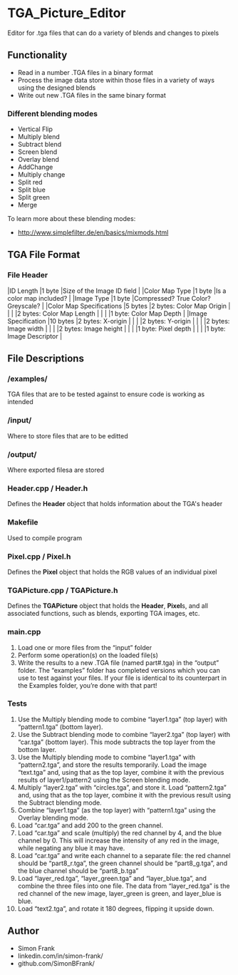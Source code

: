 # TGA_Picture_Editor

Editor for .tga files that can do a variety of blends and changes to pixels

## Functionality

* Read in a number .TGA files in a binary format
* Process the image data store within those files in a variety of ways using the designed blends
* Write out new .TGA files in the same binary format

### Different blending modes

* Vertical Flip
* Multiply blend
* Subtract blend
* Screen blend
* Overlay blend
* AddChange
* Multiply change
* Split red
* Split blue
* Split green
* Merge

To learn more about these blending modes:
* http://www.simplefilter.de/en/basics/mixmods.html

## TGA File Format

### File Header

|ID Length                   |1 byte          |Size of the Image ID field         |
|Color Map Type              |1 byte          |Is a color map included?           |
|Image Type                  |1 byte          |Compressed? True Color? Greyscale? |
|Color Map Specifications    |5 bytes         |2 bytes: Color Map Origin          |
|                            |                |2 bytes: Color Map Length          |
|                            |                |1 byte: Color Map Depth            |
|Image Specification         |10 bytes        |2 bytes: X-origin                  |
|                            |                |2 bytes: Y-origin                  |
|                            |                |2 bytes: Image width               |
|                            |                |2 bytes: Image height              |
|                            |                |1 byte: Pixel depth                |
|                            |                |1 byte: Image Descriptor           |


## File Descriptions

### /examples/

TGA files that are to be tested against to ensure code is working as intended

### /input/

Where to store files that are to be editted

### /output/

Where exported filesa are stored

### Header.cpp / Header.h

Defines the **Header** object that holds information about the TGA's header

### Makefile

Used to compile program

### Pixel.cpp / Pixel.h

Defines the **Pixel** object that holds the RGB values of an individual pixel

### TGAPicture.cpp / TGAPicture.h

Defines the **TGAPicture** object that holds the **Header**, **Pixel**s, and all associated functions, such as blends, exporting TGA images, etc.

### main.cpp

1. Load one or more files from the “input” folder
2. Perform some operation(s) on the loaded file(s)
3. Write the results to a new .TGA file (named part#.tga) in the “output” folder. The “examples” folder has completed versions which you can use to test against your files. If your file is identical to its counterpart in the Examples folder, you’re done with that part!

### Tests
1. Use the Multiply blending mode to combine “layer1.tga” (top layer) with “pattern1.tga” (bottom layer).
2. Use the Subtract blending mode to combine “layer2.tga” (top layer) with “car.tga” (bottom layer). This mode subtracts the top layer from the bottom layer.
3. Use the Multiply blending mode to combine “layer1.tga” with “pattern2.tga”, and store the results temporarily. Load the image “text.tga” and, using that as the top layer, combine it with the previous results of layer1/pattern2 using the Screen blending mode.
4. Multiply “layer2.tga” with “circles.tga”, and store it. Load “pattern2.tga” and, using that as the top layer, combine it with the previous result using the Subtract blending mode.
5. Combine “layer1.tga” (as the top layer) with “pattern1.tga” using the Overlay blending mode.
6. Load “car.tga” and add 200 to the green channel.
7. Load “car.tga” and scale (multiply) the red channel by 4, and the blue channel by 0. This will increase the intensity of any red in the image, while negating any blue it may have.
8. Load “car.tga” and write each channel to a separate file: the red channel should be “part8_r.tga”, the green channel should be “part8_g.tga”, and the blue channel should be “part8_b.tga”
9. Load “layer_red.tga”, “layer_green.tga” and “layer_blue.tga”, and combine the three files into one file. The data from “layer_red.tga” is the red channel of the new image, layer_green is green, and layer_blue is blue.
10. Load “text2.tga”, and rotate it 180 degrees, flipping it upside down.

## Author

* Simon Frank
* linkedin.com/in/simon-frank/
* github.com/SimonBFrank/